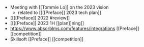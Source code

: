 - Meeting with [[Tommie Lo]] on the 2023 vision
    - related to [[[[Preface]] 2023 tech plan]]
- [[[[Preface]] 2022 #review]]
- [[[[Preface]] 2023 1H [[plan]]ning]]
- https://www.absorblms.com/features/integrations [[Preface]] [[competition]]
- Skillsoft [[Preface]] [[competition]]
